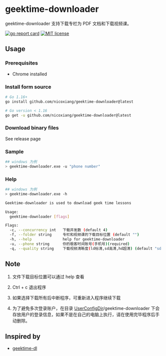 # geektime-downloader

geektime-downloader 支持下载专栏为 PDF 文档和下载视频课。

[![go report card](https://goreportcard.com/badge/github.com/nicoxiang/geektime-downloader "go report card")](https://goreportcard.com/report/github.com/nicoxiang/geektime-downloader)
[![MIT license](https://img.shields.io/badge/license-MIT-brightgreen.svg)](https://opensource.org/licenses/MIT)

## Usage

### Prerequisites

- Chrome installed

### Install form source

```bash
# Go 1.16+
go install github.com/nicoxiang/geektime-downloader@latest

# Go version < 1.16
go get -u github.com/nicoxiang/geektime-downloader@latest
```

### Download binary files

See release page

### Sample

```bash
## windows 为例
> geektime-downloader.exe -u "phone number"
```

### Help

```bash
## windows 为例
> geektime-downloader.exe -h

Geektime-downloader is used to download geek time lessons

Usage:
  geektime-downloader [flags]

Flags:
  -c, --concurrency int   下载并发数 (default 4)
  -f, --folder string     专栏和视频课的下载目标位置 (default "")
  -h, --help              help for geektime-downloader
  -u, --phone string      你的极客时间账号(手机号)(required)
  -q, --quality string    下载视频清晰度(ld标清,sd高清,hd超清) (default "sd")
```

## Note

1. 文件下载目标位置可以通过 help 查看

2. Ctrl + c 退出程序

3. 如果选择下载所有后中断程序，可重新进入程序继续下载

4. 为了避免多次登录账户，在目录 [UserConfigDir](https://pkg.go.dev/os#UserConfigDir)/geektime-downloader 下会存放用户的登录信息，如果不是在自己的电脑上执行，请在使用完毕程序后手动删除。

## Inspired by 

* [geektime-dl](https://github.com/mmzou/geektime-dl)
